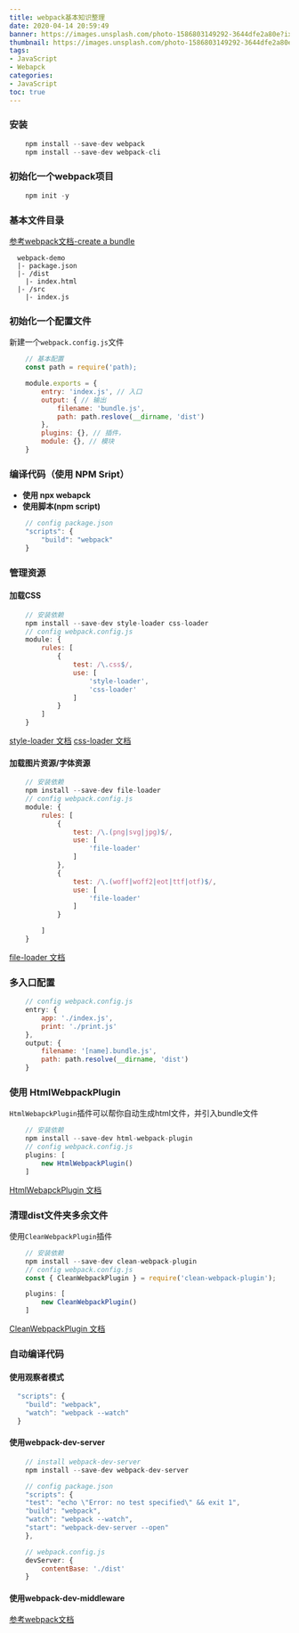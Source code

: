 ```yaml
---
title: webpack基本知识整理
date: 2020-04-14 20:59:49
banner: https://images.unsplash.com/photo-1586803149292-3644dfe2a80e?ixlib=rb-1.2.1&ixid=eyJhcHBfaWQiOjEyMDd9&auto=format&fit=crop&w=1000&q=120
thumbnail: https://images.unsplash.com/photo-1586803149292-3644dfe2a80e?ixlib=rb-1.2.1&ixid=eyJhcHBfaWQiOjEyMDd9&auto=format&fit=crop&w=500&q=60
tags:
- JavaScript
- Webapck
categories:
- JavaScript
toc: true
---
```


### 安装
```javascript
    npm install --save-dev webpack
    npm install --save-dev webpack-cli
```
### 初始化一个webpack项目
```javascript
    npm init -y
```

<!--more-->

### 基本文件目录
[参考webpack文档-create a bundle](https://webpack.js.org/guides/getting-started/#creating-a-bundle)
```javasrcipt
  webpack-demo
  |- package.json
  |- /dist
    |- index.html
  |- /src
    |- index.js
```

### 初始化一个配置文件
新建一个`webpack.config.js`文件
```javascript
    // 基本配置
    const path = require('path);

    module.exports = {
        entry: 'index.js', // 入口
        output: { // 输出
            filename: 'bundle.js',
            path: path.reslove(__dirname, 'dist')
        },
        plugins: {}, // 插件，
        module: {}, // 模块 
    }
```

### 编译代码（使用 NPM Sript）
- **使用 npx webapck**
- **使用脚本(npm script)**
```javascript
    // config package.json
    "scripts": {
        "build": "webpack"
    }
```

### 管理资源
#### 加载CSS
```javascript
    // 安装依赖
    npm install --save-dev style-loader css-loader
    // config webpack.config.js
    module: {
        rules: [
            {
                test: /\.css$/,
                use: [
                    'style-loader',
                    'css-loader'
                ]
            }
        ]
    }
```
[style-loader 文档](https://webpack.js.org/loaders/style-loader/)
[css-loader 文档](https://webpack.js.org/loaders/css-loader/)

#### 加载图片资源/字体资源
```javascript
    // 安装依赖
    npm install --save-dev file-loader
    // config webpack.config.js
    module: {
        rules: [
            {
                test: /\.(png|svg|jpg)$/,
                use: [
                    'file-loader'
                ]                
            },
            {
                test: /\.(woff|woff2|eot|ttf|otf)$/,
                use: [
                    'file-loader'
                ]
            }

        ]
    }
```
[file-loader 文档](https://webpack.js.org/loaders/file-loader/)

### 多入口配置
```javascript
    // config webpack.config.js
    entry: {
        app: './index.js',
        print: './print.js'
    },
    output: {
        filename: '[name].bundle.js',
        path: path.resolve(__dirname, 'dist')
    }
```

### 使用 HtmlWebpackPlugin
`HtmlWebapckPlugin`插件可以帮你自动生成html文件，并引入bundle文件
```javascript
    // 安装依赖
    npm install --save-dev html-webpack-plugin
    // config webpack.config.js
    plugins: [
        new HtmlWebpackPlugin()
    ]
```
[HtmlWebapckPlugin 文档](https://webpack.js.org/plugins/html-webpack-plugin/)

### 清理dist文件夹多余文件
使用`CleanWebpackPlugin`插件
```javascript
    // 安装依赖
    npm install --save-dev clean-webpack-plugin
    // config webpack.config.js
    const { CleanWebpackPlugin } = require('clean-webpack-plugin');

    plugins: [
        new CleanWebpackPlugin()
    ]
```
[CleanWebpackPlugin 文档](https://github.com/johnagan/clean-webpack-plugin)

### 自动编译代码
#### 使用观察者模式
```javascript
  "scripts": {
    "build": "webpack",
    "watch": "webpack --watch"
  }
```
#### 使用webpack-dev-server
```javascript
    // install webpack-dev-server
    npm install --save-dev webpack-dev-server

    // config package.json
    "scripts": {
    "test": "echo \"Error: no test specified\" && exit 1",
    "build": "webpack",
    "watch": "webpack --watch",
    "start": "webpack-dev-server --open"
    },

    // webpack.config.js
    devServer: {
        contentBase: './dist'
    }

```

#### 使用webpack-dev-middleware
[参考webpack文档](https://webpack.js.org/guides/development/#using-webpack-dev-middleware)
